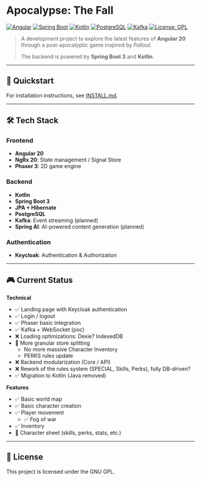 # Apocalypse: The Fall

[![Angular](https://img.shields.io/badge/Angular-20-DD0031?logo=angular&logoColor=white)](https://angular.dev/) [![Spring Boot](https://img.shields.io/badge/Spring%20Boot-3-6DB33F?logo=springboot&logoColor=white)](https://spring.io/projects/spring-boot) [![Kotlin](https://img.shields.io/badge/Kotlin-2.2-7F52FF?logo=kotlin&logoColor=white)](https://kotlinlang.org/) [![PostgreSQL](https://img.shields.io/badge/PostgreSQL-17-4169E1?logo=postgresql&logoColor=white)](https://www.postgresql.org/) [![Kafka](https://img.shields.io/badge/Kafka-Event%20Streaming-231F20?logo=apachekafka&logoColor=white)](https://kafka.apache.org/) [![License: GPL](https://img.shields.io/badge/License-GNU%20GPL-blue)](LICENSE)

> A development project to explore the latest features of **Angular 20** through a post-apocalyptic game inspired by
*Fallout*.
>
> The backend is powered by **Spring Boot 3** and **Kotlin**.

---

## 🚀 Quickstart

For installation instructions, see [INSTALL.md](INSTALL.md).

---

## 🛠 Tech Stack

### Frontend

- **Angular 20**
- **NgRx 20**: State management / Signal Store
- **Phaser 3**: 2D game engine

### Backend

- **Kotlin**
- **Spring Boot 3**
- **JPA + Hibernate**
- **PostgreSQL**
- **Kafka**: Event streaming (planned)
- **Spring AI**: AI-powered content generation (planned)

### Authentication

- **Keycloak**: Authentication & Authorization

---

## 🎮 Current Status

**Technical**

- ✅ Landing page with Keycloak authentication
- ✅ Login / logout
- ✅ Phaser basic integration
- ✅ Kafka + WebSocket (poc)
- ❌ Loading optimizations: Dexie? IndexedDB
- 🚧 More granular store splitting
    - No more massive Character Inventory
    - PERKS rules update
- ❌ Backend modularization (Core / API)
- ❌ Rework of the rules system (SPECIAL, Skills, Perks), fully DB-driven?
- ✅ Migration to Kotlin (Java removed)

**Features**

- ✅ Basic world map
- ✅ Basic character creation
- ✅ Player movement
    - ✅ Fog of war
- ✅ Inventory
- 🚧 Character sheet (skills, perks, stats, etc.)

---

## 📄 License

This project is licensed under the GNU GPL.
